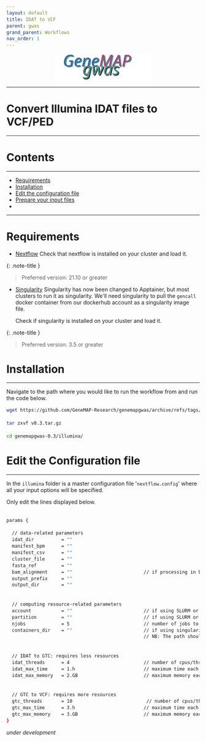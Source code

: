 ```yaml
---
layout: default
title: IDAT to VCF
parent: gwas
grand_parent: Workflows
nav_order: 1
---
```


<p align="center"><img src="../../../assets/img/genemap-gwas.svg" height="50%" width="50%"></p>

---

# Convert Illumina IDAT files to VCF/PED
---

# Contents
---
- [Requirements](#req)
- [Installation](#install)
- [Edit the configuration file](#config)
- [Prepare your input files](#)
- [](#)

---


# Requirements <a name="req"></a>
- [Nextflow](https://www.nextflow.io/docs/latest/getstarted.html#installation)
	Check that nextflow is installed on your cluster and load it.

{: .note-title }
> Preferred version: 
> 21.10 or greater


- [Singularity](https://apptainer.org/docs/user/latest/quick_start.html#quick-installation)
	Singularity has now been changed to Apptainer, but most clusters to run it as singularity.
	We'll need singularity to pull the `gencall` docker container from our dockerhub account as
	a singularity image file.

	Check if singularity is installed on your cluster and load it.

{: .note-title }
> Preferred version: 
> 3.5 or greater



# Installation <a name="install"></a>
---

Navigate to the path where you would like to run the workflow from and run the code below.

```sh
wget https://github.com/GeneMAP-Research/genemapgwas/archive/refs/tags/v0.3.tar.gz

tar zxvf v0.3.tar.gz

cd genemapgwas-0.3/illumina/
```


# Edit the Configuration file <a name="config"></a>
---

In the `illumina` folder is a master configuration file '`nextflow.config`' where all your input options will be specified.

Only edit the lines displayed below.

```sh

params {

  // data-related parameters
  idat_dir          = ""
  manifest_bpm      = ""
  manifest_csv      = ""
  cluster_file      = ""
  fasta_ref         = ""
  bam_alignment     = ""                          // if processing in build 38 (hg38), provide a bam alignment file
  output_prefix     = ""
  output_dir        = ""


  // computing resource-related parameters
  account           = ""                          // if using SLURM or PBSPRO, provide your cluster project or account name
  partition         = ""                          // if using SLURM or PBSPRO, specify the queue or partition name
  njobs             = 5                           // number of jobs to submit at once each time
  containers_dir    = ""                          // if using singularity containers, provide a path where the images will be stored.
                                                  // NB: The path should have sufficient storage capacity


  // IDAT to GTC: requires less resources
  idat_threads      = 4                           // number of cpus/threads per job
  idat_max_time     = 1.h                         // maximum time each job is allowed to run (h - hours; m - minutes)
  idat_max_memory   = 2.GB                        // maximum memory each job is allowed to use (GB - gigabyte; MB - megabyte)


  // GTC to VCF: requires more resources
  gtc_threads       = 10                           // number of cpus/threads per job
  gtc_max_time      = 3.h                         // maximum time each job is allowed to run (h - hours; m - minutes)
  gtc_max_memory    = 3.GB                        // maximum memory each job is allowed to use (GB - gigabyte; MB - megabyte)
}

```


_under development_
